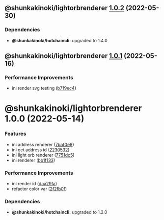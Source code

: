 ## @shunkakinoki/lightorbrenderer [1.0.2](https://github.com/shunkakinoki/contracts/compare/@shunkakinoki/lightorbrenderer@1.0.1...@shunkakinoki/lightorbrenderer@1.0.2) (2022-05-30)

### Dependencies

- **@shunkakinoki/hotchaincli:** upgraded to 1.4.0

## @shunkakinoki/lightorbrenderer [1.0.1](https://github.com/shunkakinoki/contracts/compare/@shunkakinoki/lightorbrenderer@1.0.0...@shunkakinoki/lightorbrenderer@1.0.1) (2022-05-16)

### Performance Improvements

- ini render svg testing ([b719ec4](https://github.com/shunkakinoki/contracts/commit/b719ec42d3f88aa64c5c230fc8acd423e4d4c2c5))

# @shunkakinoki/lightorbrenderer 1.0.0 (2022-05-14)

### Features

- ini address renderer ([7baf0e8](https://github.com/shunkakinoki/contracts/commit/7baf0e8951bcbe263db59f201c3b8ee83e613df6))
- ini get address id ([2230532](https://github.com/shunkakinoki/contracts/commit/2230532b4db40af7e15752e9e944498602ad5cab))
- ini light orb renderer ([7751dc5](https://github.com/shunkakinoki/contracts/commit/7751dc543a74ffaefbb4fb565934d76396bc0502))
- ini renderer ([bb1f133](https://github.com/shunkakinoki/contracts/commit/bb1f1339fd4aa091c819515b66e99c6c9d330590))

### Performance Improvements

- ini render id ([daa29fa](https://github.com/shunkakinoki/contracts/commit/daa29fa20e7490c9cf7c82c55b2edce604176e96))
- refactor color var ([2f2fb0f](https://github.com/shunkakinoki/contracts/commit/2f2fb0f8292072ffbc0e251be51198d2c168219c))

### Dependencies

- **@shunkakinoki/hotchaincli:** upgraded to 1.3.0
